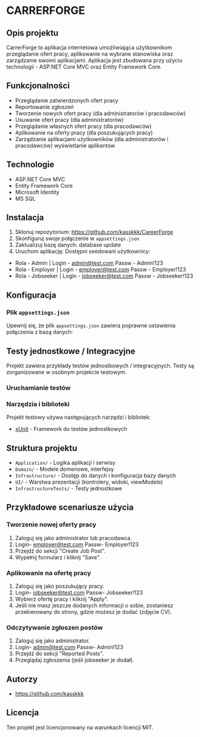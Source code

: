 # CARRERFORGE

## Opis projektu

CarrerForge to aplikacja internetowa umożliwiająca użytkownikom przeglądanie ofert pracy, aplikowanie na wybrane stanowiska oraz zarządzanie swoimi aplikacjami. Aplikacja jest zbudowana przy użyciu technologii - ASP.NET Core MVC oraz Entity Framework Core.

## Funkcjonalności

- Przeglądanie zatwierdzonych ofert pracy
- Reportowanie zgłoszeń
- Tworzenie nowych ofert pracy (dla administratorów i pracodawców)
- Usuwanie ofert pracy (dla administratorów)
- Przeglądanie własnych ofert pracy (dla pracodawców)
- Aplikowanie na oferty pracy (dla poszukujących pracy)
- Zarządzanie aplikacjami użytkowników (dla administratorów i pracodawców) wyświetlanie aplikantów

## Technologie

- ASP.NET Core MVC
- Entity Framework Core
- Microsoft Identity
- MS SQL

## Instalacja

1. Sklonuj repozytorium:
https://github.com/kasskkk/CareerForge
2. Skonfiguruj swoje połączenie w `appsettings.json`
3. Zaktualizuj bazę danych:
database update 
4. Uruchom aplikację:
Dostępni seedowani użytkownicy:
- Rola - Admin | Login - admin@test.com Passw - Admin!123
- Rola - Employer | Login - employer@test.com Passw - Employer!123
- Rola - Jobseeker | Login - jobseeker@test.com Passw - Jobseeker!123

## Konfiguracja

### Plik `appsettings.json`

Upewnij się, że plik `appsettings.json` zawiera poprawne ustawienia połączenia z bazą danych:

## Testy jednostkowe / Integracyjne

Projekt zawiera przykłady testów jednostkowych / integracyjnych. Testy są zorganizowane w osobnym projekcie testowym.

### Uruchamianie testów

### Narzędzia i biblioteki

Projekt testowy używa następujących narzędzi i bibliotek:

- [xUnit](https://xunit.net/) - Framework do testów jednostkowych

## Struktura projektu

- `Application/` - Logika aplikacji i serwisy
- `Domain/` - Modele domenowe, interfejsy
- `Infrastructure/` - Dostęp do danych i konfiguracja bazy danych
- `UI/` - Warstwa prezentacji (kontrolery, widoki, viewModele)
- `InfrastructureTests/` - Testy jednostkowe

## Przykładowe scenariusze użycia

### Tworzenie nowej oferty pracy

1. Zaloguj się jako administrator lub pracodawca.
2. Login- employer@test.com Passw- Employer!123
3. Przejdź do sekcji "Create Job Post".
4. Wypełnij formularz i kliknij "Save".

### Aplikowanie na ofertę pracy

1. Zaloguj się jako poszukujący pracy.
2. Login- jobseeker@test.com Passw- Jobseeker!123
3. Wybierz ofertę pracy i kliknij "Apply".
4. Jeśli nie masz jeszcze dodanych informacji o sobie, zostaniesz przekierowany do strony, gdzie możesz je dodać (zdjęcie CV).

### Odczytywanie zgłoszen postów

1. Zaloguj się jako administrator.
2. Login- admin@test.com Passw- Admin!123
3. Przejdź do sekcji "Reported Posts".
4. Przeglądaj zgłoszenia (jeśli jobseeker je dodał).
   
## Autorzy

- https://github.com/kasskkk

## Licencja

Ten projekt jest licencjonowany na warunkach licencji MIT.
